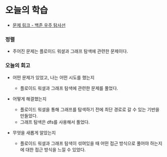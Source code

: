 # 오늘의 학습 

- [문제 링크 - 백준 우주 탐사선](https://www.acmicpc.net/problem/17182)

### 정렬  

- 주어진 문제는 플로이드 워셜과 그래프 탐색에 관련한 문제이다. 

### 오늘의 회고
  - 어떤 문제가 있었고, 나는 어떤 시도를 했는지 
    - 플로이드 워셜과 그래프 탐색에 관련한 문제를 풀었다. 

  - 어떻게 해결했는지 
    - 플로이드 워셜을 통해 그래프를 탐색하기 전에 최단 경로로 갈 수 있는 기반을 만들었다. 
    - 그래프 탐색은 dfs를 사용해서 풀었다. 

  - 무엇을 새롭게 알았는지 
    - 플로이드 워셜과 그래프 탐색이 섞여있을 때 어떤 접근 방식으로 풀어야 하는지에 대한 접근 방식을 느낄 수 있었다.